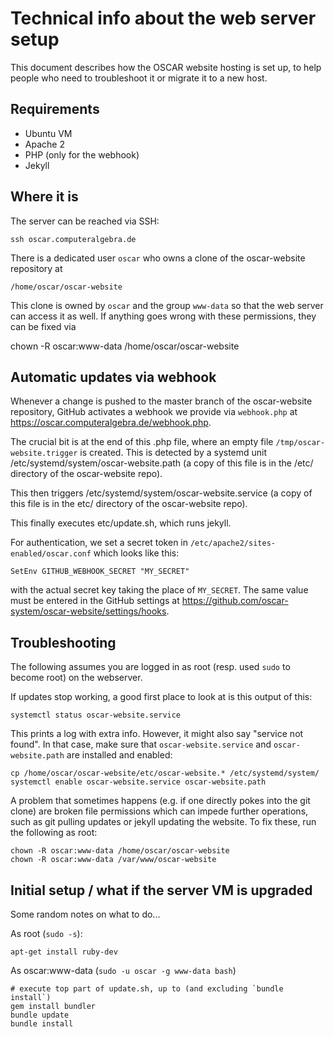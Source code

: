 # Technical info about the web server setup

This document describes how the OSCAR website hosting is set up, to help
people who need to troubleshoot it or migrate it to a new host.

## Requirements

- Ubuntu VM
- Apache 2
- PHP (only for the webhook)
- Jekyll

## Where it is

The server can be reached via SSH:

    ssh oscar.computeralgebra.de

There is a dedicated user `oscar` who owns a clone of the oscar-website
repository at

    /home/oscar/oscar-website

This clone is owned by `oscar` and the group `www-data` so that the web
server can access it as well. If anything goes wrong with these permissions,
they can be fixed via

  chown -R oscar:www-data /home/oscar/oscar-website

## Automatic updates via webhook

Whenever a change is pushed to the master branch of the oscar-website
repository, GitHub activates a webhook we provide via `webhook.php` at
<https://oscar.computeralgebra.de/webhook.php>.

The crucial bit is at the end of this .php file, where an empty file
`/tmp/oscar-website.trigger` is created. This is detected by a systemd unit
/etc/systemd/system/oscar-website.path (a copy of this file is in the
/etc/ directory of the oscar-website repo).

This then triggers /etc/systemd/system/oscar-website.service
(a copy of this file is in the etc/ directory of the oscar-website repo).

This finally executes etc/update.sh, which runs jekyll.


For authentication, we set a secret token in `/etc/apache2/sites-enabled/oscar.conf`
which looks like this:

    SetEnv GITHUB_WEBHOOK_SECRET "MY_SECRET"

with the actual secret key taking the place of `MY_SECRET`. The same value
must be entered in the GitHub settings at
<https://github.com/oscar-system/oscar-website/settings/hooks>.


## Troubleshooting

The following assumes you are logged in as root (resp. used `sudo` to become root)
on the webserver.

If updates stop working, a good first place to look at is this output of this:

    systemctl status oscar-website.service

This prints a log with extra info. However, it might also say "service not
found". In that case, make sure that `oscar-website.service` and
`oscar-website.path` are installed and enabled:

    cp /home/oscar/oscar-website/etc/oscar-website.* /etc/systemd/system/
    systemctl enable oscar-website.service oscar-website.path

A problem that sometimes happens (e.g. if one directly pokes into the git
clone) are broken file permissions which can impede further operations, such
as git pulling updates or jekyll updating the website. To fix these, run the
following as root:

    chown -R oscar:www-data /home/oscar/oscar-website
    chown -R oscar:www-data /var/www/oscar-website


## Initial setup / what if the server VM is upgraded

Some random notes on what to do...

As root (`sudo -s`):
```
apt-get install ruby-dev
```


As oscar:www-data  (`sudo -u oscar -g www-data bash`)
```
# execute top part of update.sh, up to (and excluding `bundle install`)
gem install bundler
bundle update
bundle install
```
